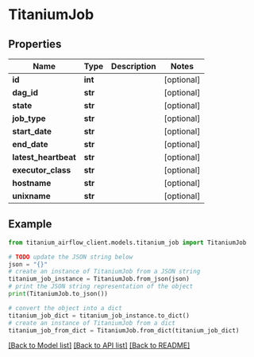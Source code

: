 # TitaniumJob


## Properties

Name | Type | Description | Notes
------------ | ------------- | ------------- | -------------
**id** | **int** |  | [optional] 
**dag_id** | **str** |  | [optional] 
**state** | **str** |  | [optional] 
**job_type** | **str** |  | [optional] 
**start_date** | **str** |  | [optional] 
**end_date** | **str** |  | [optional] 
**latest_heartbeat** | **str** |  | [optional] 
**executor_class** | **str** |  | [optional] 
**hostname** | **str** |  | [optional] 
**unixname** | **str** |  | [optional] 

## Example

```python
from titanium_airflow_client.models.titanium_job import TitaniumJob

# TODO update the JSON string below
json = "{}"
# create an instance of TitaniumJob from a JSON string
titanium_job_instance = TitaniumJob.from_json(json)
# print the JSON string representation of the object
print(TitaniumJob.to_json())

# convert the object into a dict
titanium_job_dict = titanium_job_instance.to_dict()
# create an instance of TitaniumJob from a dict
titanium_job_from_dict = TitaniumJob.from_dict(titanium_job_dict)
```
[[Back to Model list]](../README.md#documentation-for-models) [[Back to API list]](../README.md#documentation-for-api-endpoints) [[Back to README]](../README.md)


